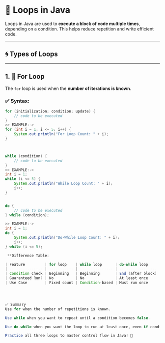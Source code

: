 # 🔁 Loops in Java

Loops in Java are used to **execute a block of code multiple times**, depending on a condition. This helps reduce repetition and write efficient code.

---

## 🌀 Types of Loops

---

## 1. 🔄 **For Loop**

The `for` loop is used when the **number of iterations is known**.

### ✅ Syntax:
```java
for (initialization; condition; update) {
    // code to be executed
}
>> EXAMPLE:->
for (int i = 1; i <= 5; i++) {
    System.out.println("For Loop Count: " + i);
}



while (condition) {
    // code to be executed
}
>> EXAMPLE:->
int i = 1;
while (i <= 5) {
    System.out.println("While Loop Count: " + i);
    i++;
}


do {
    // code to be executed
} while (condition);

>> EXAMPLE:->
int i = 1;
do {
    System.out.println("Do-While Loop Count: " + i);
    i++;
} while (i <= 5);

 **Difference Table:

| Feature         | for loop    | while loop      | do-while loop     |
| --------------- | ----------- | --------------- | ----------------- |
| Condition Check | Beginning   | Beginning       | End (after block) |
| Guaranteed Run? | No          | No              | At least once     |
| Use Case        | Fixed count | Condition-based | Must run once     |




✅ Summary
Use for when the number of repetitions is known.

Use while when you want to repeat until a condition becomes false.

Use do-while when you want the loop to run at least once, even if condition fails.

Practice all three loops to master control flow in Java! 💪